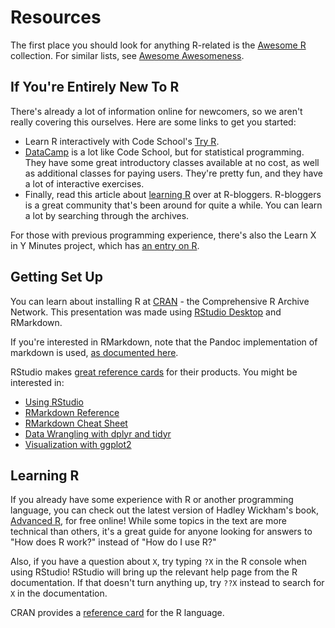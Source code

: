 # Resources
The first place you should look for anything R-related is the
[Awesome R](https://github.com/qinwf/awesome-R) collection.
For similar lists, see [Awesome Awesomeness](https://github.com/bayandin/awesome-awesomeness).

## If You're Entirely New To R
There's already a lot of information online for newcomers, so we aren't really covering this ourselves.
Here are some links to get you started:

- Learn R interactively with Code School's [Try R](http://tryr.codeschool.com/).
- [DataCamp](https://www.datacamp.com/) is a lot like Code School,
but for statistical programming.
They have some great introductory classes available at no cost,
as well as additional classes for paying users.
They're pretty fun, and they have a lot of interactive exercises.
- Finally, read this article about [learning R](http://www.r-bloggers.com/how-to-learn-r-2/)
over at R-bloggers.
R-bloggers is a great community that's been around for quite a while.
You can learn a lot by searching through the archives.

For those with previous programming experience,
there's also the Learn X in Y Minutes project,
which has [an entry on R](https://learnxinyminutes.com/docs/r/).

## Getting Set Up
You can learn about installing R at [CRAN](https://cran.r-project.org/) - the Comprehensive R Archive Network. This presentation was made using
[RStudio Desktop](https://www.rstudio.com/products/rstudio-desktop/)
and RMarkdown.

If you're interested in RMarkdown, note that the Pandoc implementation of markdown is used, [as documented here](http://rmarkdown.rstudio.com/authoring_pandoc_markdown.html).

RStudio makes [great reference cards](https://www.rstudio.com/resources/cheatsheets/)
for their products. You might be interested in:

- [Using RStudio](http://www.rstudio.com/wp-content/uploads/2016/01/rstudio-IDE-cheatsheet.pdf)
- [RMarkdown Reference](http://www.rstudio.com/wp-content/uploads/2015/02/rmarkdown-cheatsheet.pdf)
- [RMarkdown Cheat Sheet](https://www.rstudio.com/wp-content/uploads/2015/02/rmarkdown-cheatsheet.pdf)
- [Data Wrangling with dplyr and tidyr](http://www.rstudio.com/wp-content/uploads/2015/02/data-wrangling-cheatsheet.pdf)
- [Visualization with ggplot2](http://www.rstudio.com/wp-content/uploads/2015/12/ggplot2-cheatsheet-2.0.pdf)

## Learning R
If you already have some experience with R or another programming language,
you can check out the latest version of Hadley Wickham's book,
[Advanced R](http://adv-r.had.co.nz/), for free online!
While some topics in the text are more technical than others,
it's a great guide for anyone looking for answers to
"How does R work?" instead of "How do I use R?"

Also, if you have a question about `X`, try typing `?X` in the R console when using RStudio!
RStudio will bring up the relevant help page from the R documentation.
If that doesn't turn anything up, try `??X` instead to search for `X` in the documentation.

CRAN provides a [reference card](https://cran.r-project.org/doc/contrib/Short-refcard.pdf)
for the R language.